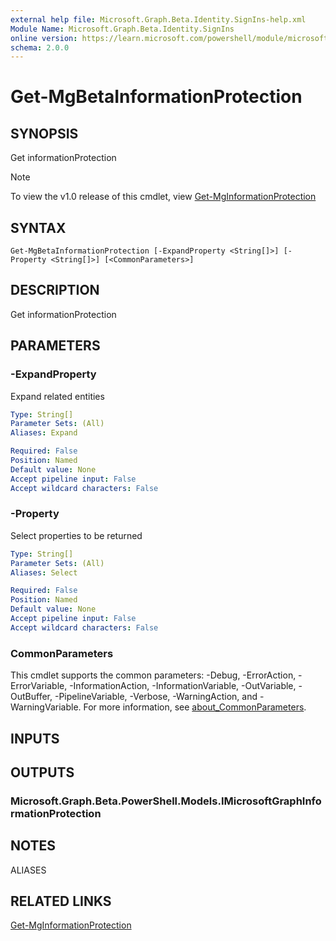 ```yaml
---
external help file: Microsoft.Graph.Beta.Identity.SignIns-help.xml
Module Name: Microsoft.Graph.Beta.Identity.SignIns
online version: https://learn.microsoft.com/powershell/module/microsoft.graph.beta.identity.signins/get-mgbetainformationprotection
schema: 2.0.0
---
```


# Get-MgBetaInformationProtection

## SYNOPSIS
Get informationProtection

> [!NOTE]
> To view the v1.0 release of this cmdlet, view [Get-MgInformationProtection](/powershell/module/Microsoft.Graph.Identity.SignIns/Get-MgInformationProtection?view=graph-powershell-v1.0)

## SYNTAX

```
Get-MgBetaInformationProtection [-ExpandProperty <String[]>] [-Property <String[]>] [<CommonParameters>]
```

## DESCRIPTION
Get informationProtection

## PARAMETERS

### -ExpandProperty
Expand related entities

```yaml
Type: String[]
Parameter Sets: (All)
Aliases: Expand

Required: False
Position: Named
Default value: None
Accept pipeline input: False
Accept wildcard characters: False
```

### -Property
Select properties to be returned

```yaml
Type: String[]
Parameter Sets: (All)
Aliases: Select

Required: False
Position: Named
Default value: None
Accept pipeline input: False
Accept wildcard characters: False
```

### CommonParameters
This cmdlet supports the common parameters: -Debug, -ErrorAction, -ErrorVariable, -InformationAction, -InformationVariable, -OutVariable, -OutBuffer, -PipelineVariable, -Verbose, -WarningAction, and -WarningVariable. For more information, see [about_CommonParameters](http://go.microsoft.com/fwlink/?LinkID=113216).

## INPUTS

## OUTPUTS

### Microsoft.Graph.Beta.PowerShell.Models.IMicrosoftGraphInformationProtection
## NOTES

ALIASES

## RELATED LINKS
[Get-MgInformationProtection](/powershell/module/Microsoft.Graph.Identity.SignIns/Get-MgInformationProtection?view=graph-powershell-v1.0)

